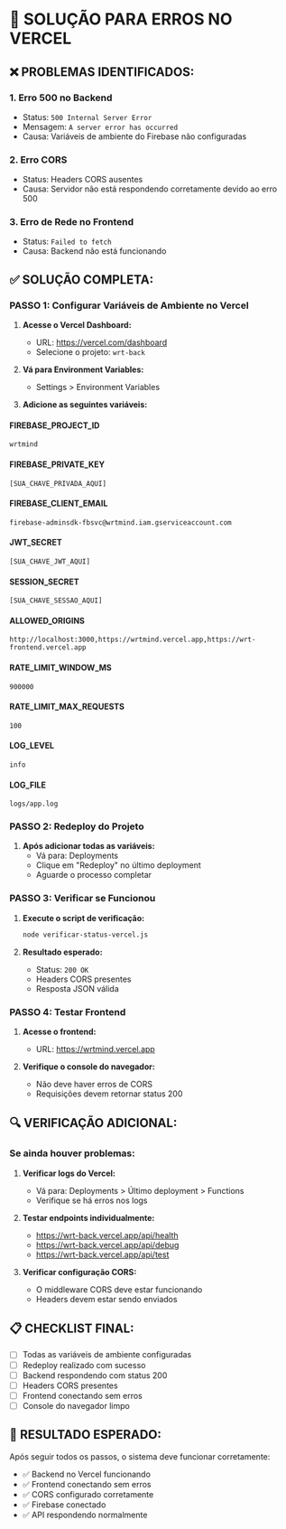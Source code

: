 # 🔧 SOLUÇÃO PARA ERROS NO VERCEL

## ❌ PROBLEMAS IDENTIFICADOS:

### 1. **Erro 500 no Backend**
- Status: `500 Internal Server Error`
- Mensagem: `A server error has occurred`
- Causa: Variáveis de ambiente do Firebase não configuradas

### 2. **Erro CORS**
- Status: Headers CORS ausentes
- Causa: Servidor não está respondendo corretamente devido ao erro 500

### 3. **Erro de Rede no Frontend**
- Status: `Failed to fetch`
- Causa: Backend não está funcionando

## ✅ SOLUÇÃO COMPLETA:

### **PASSO 1: Configurar Variáveis de Ambiente no Vercel**

1. **Acesse o Vercel Dashboard:**
   - URL: https://vercel.com/dashboard
   - Selecione o projeto: `wrt-back`

2. **Vá para Environment Variables:**
   - Settings > Environment Variables

3. **Adicione as seguintes variáveis:**

#### **FIREBASE_PROJECT_ID**
```
wrtmind
```

#### **FIREBASE_PRIVATE_KEY**
```
[SUA_CHAVE_PRIVADA_AQUI]
```

#### **FIREBASE_CLIENT_EMAIL**
```
firebase-adminsdk-fbsvc@wrtmind.iam.gserviceaccount.com
```

#### **JWT_SECRET**
```
[SUA_CHAVE_JWT_AQUI]
```

#### **SESSION_SECRET**
```
[SUA_CHAVE_SESSAO_AQUI]
```

#### **ALLOWED_ORIGINS**
```
http://localhost:3000,https://wrtmind.vercel.app,https://wrt-frontend.vercel.app
```

#### **RATE_LIMIT_WINDOW_MS**
```
900000
```

#### **RATE_LIMIT_MAX_REQUESTS**
```
100
```

#### **LOG_LEVEL**
```
info
```

#### **LOG_FILE**
```
logs/app.log
```

### **PASSO 2: Redeploy do Projeto**

1. **Após adicionar todas as variáveis:**
   - Vá para: Deployments
   - Clique em "Redeploy" no último deployment
   - Aguarde o processo completar

### **PASSO 3: Verificar se Funcionou**

1. **Execute o script de verificação:**
   ```bash
   node verificar-status-vercel.js
   ```

2. **Resultado esperado:**
   - Status: `200 OK`
   - Headers CORS presentes
   - Resposta JSON válida

### **PASSO 4: Testar Frontend**

1. **Acesse o frontend:**
   - URL: https://wrtmind.vercel.app

2. **Verifique o console do navegador:**
   - Não deve haver erros de CORS
   - Requisições devem retornar status 200

## 🔍 VERIFICAÇÃO ADICIONAL:

### **Se ainda houver problemas:**

1. **Verificar logs do Vercel:**
   - Vá para: Deployments > Último deployment > Functions
   - Verifique se há erros nos logs

2. **Testar endpoints individualmente:**
   - https://wrt-back.vercel.app/api/health
   - https://wrt-back.vercel.app/api/debug
   - https://wrt-back.vercel.app/api/test

3. **Verificar configuração CORS:**
   - O middleware CORS deve estar funcionando
   - Headers devem estar sendo enviados

## 📋 CHECKLIST FINAL:

- [ ] Todas as variáveis de ambiente configuradas
- [ ] Redeploy realizado com sucesso
- [ ] Backend respondendo com status 200
- [ ] Headers CORS presentes
- [ ] Frontend conectando sem erros
- [ ] Console do navegador limpo

## 🎯 RESULTADO ESPERADO:

Após seguir todos os passos, o sistema deve funcionar corretamente:
- ✅ Backend no Vercel funcionando
- ✅ Frontend conectando sem erros
- ✅ CORS configurado corretamente
- ✅ Firebase conectado
- ✅ API respondendo normalmente 